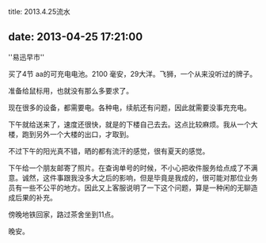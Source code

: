 ﻿title: 2013.4.25流水

date: 2013-04-25 17:21:00
---

''易迅早市''

买了4节 aa的可充电电池。2100 毫安，29大洋。飞狮，一个从来没听过的牌子。

准备给鼠标用，也就没有那么多要求了。

现在很多的设备，都需要电。各种电，续航还有问题，因此就需要没事充充电。

下午就给送来了，速度还很快，就是的下楼自己去去。这点比较麻烦。我从一个大楼，跑到另外一个大楼的出口，才取到。

不过下午的阳光真不错，晒的都有流汗的感觉，很有夏天的感觉。

下午给一个朋友邮寄了照片。在查询单号的时候，不小心把收件服务给点成了不满意。诚然，这件事跟我没多大之后的影响，但是毕竟是我成的，很可能对那位业务员有一些不公平的地方。因此又上客服说明了一下这个问题，算是一种闲的无聊造成后果的补充。

傍晚地铁回家，路过茶舍坐到11点。

晚安。